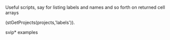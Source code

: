 Useful scripts, say for listing labels and names and so forth on returned cell arrays 

(stGetProjects(projects,'labels')). 


svip* examples

